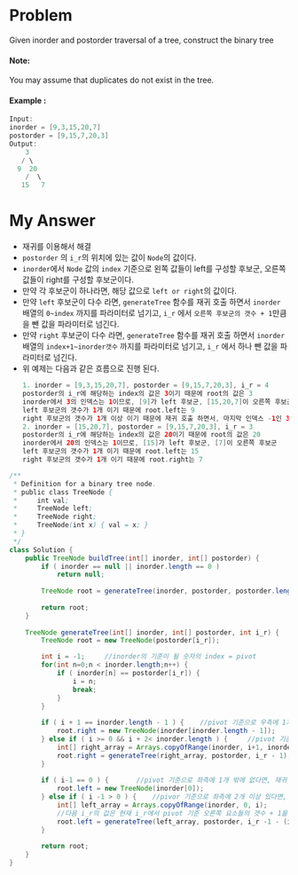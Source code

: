 # Problem

Given inorder and postorder traversal of a tree, construct the binary tree

#### Note:

You may assume that duplicates do not exist in the tree.

#### Example :

```swift
Input: 
inorder = [9,3,15,20,7]
postorder = [9,15,7,20,3]
Output: 
    3
   / \
  9  20
    /  \
   15   7
```

# My Answer

* 재귀를 이용해서 해결
* `postorder` 의 `i_r`의 위치에 있는 값이 `Node`의 값이다.        
* `inorder`에서 `Node` 값의 `index` 기준으로 왼쪽 값들이 left를 구성할 후보군, 오른쪽 값들이 right를 구성할 후보군이다.
* 만약 각 후보군이 하나라면, 해당 값으로 `left or right`의 값이다.
* 만약 `left` 후보군이 다수 라면, `generateTree` 함수를 재귀 호출 하면서 `inorder` 배열의 `0~index` 까지를 파라미터로 넘기고, `i_r` 에서 `오른쪽 후보군의 갯수 + 1`만큼을 뺀 값을 파라미터로 넘긴다.
* 만약 `right` 후보군이 다수 라면, `generateTree` 함수를 재귀 호출 하면서 `inorder` 배열의 `index+1~inorder갯수` 까지를 파라미터로 넘기고, `i_r` 에서 하나 뺀 값을 파라미터로 넘긴다.
* 위 예제는 다음과 같은 흐름으로 진행 된다.
    ```swift
    1. inorder = [9,3,15,20,7], postorder = [9,15,7,20,3], i_r = 4    
    postorder의 i_r에 해당하는 index의 값은 3이기 때문에 root의 값은 3
    inorder에서 3의 인덱스는 1이므로, [9]가 left 후보군, [15,20,7]이 오른쪽 후보군
    left 후보군의 갯수가 1개 이기 때문에 root.left는 9
    right 후보군의 갯수가 1개 이상 이기 때문에 재귀 호출 하면서, 마지막 인덱스 -1인 3을 넘김
    2. inorder = [15,20,7], postorder = [9,15,7,20,3], i_r = 3    
    postorder의 i_r에 해당하는 index의 값은 20이기 때문에 root의 값은 20
    inorder에서 20의 인덱스는 1이므로, [15]가 left 후보군, [7]이 오른쪽 후보군
    left 후보군의 갯수가 1개 이기 때문에 root.left는 15
    right 후보군의 갯수가 1개 이기 때문에 root.right는 7
    ```

```java
/**
 * Definition for a binary tree node.
 * public class TreeNode {
 *     int val;
 *     TreeNode left;
 *     TreeNode right;
 *     TreeNode(int x) { val = x; }
 * }
 */
class Solution {
    public TreeNode buildTree(int[] inorder, int[] postorder) {
        if ( inorder == null || inorder.length == 0 )
            return null;     
        
        TreeNode root = generateTree(inorder, postorder, postorder.length - 1);
        
        return root;
    }
    
    TreeNode generateTree(int[] inorder, int[] postorder, int i_r) {
        TreeNode root = new TreeNode(postorder[i_r]);    

        int i = -1;     //inorder의 기준이 될 숫자의 index = pivot        
        for(int n=0;n < inorder.length;n++) {
            if ( inorder[n] == postorder[i_r]) {
                i = n;
                break;
            }                
        }
        
        if ( i + 1 == inorder.length - 1 ) {    //pivot 기준으로 우측에 1개 밖에 없다면, 재귀 호출 필요 없이 바로 root.right
            root.right = new TreeNode(inorder[inorder.length - 1]);
        } else if ( i >= 0 && i + 2< inorder.length ) {     //pivot 기준으로 우측에 2개 이상 있다면, 재귀 호출
            int[] right_array = Arrays.copyOfRange(inorder, i+1, inorder.length);    
            root.right = generateTree(right_array, postorder, i_r - 1);
        }
        
        if ( i-1 == 0 ) {       //pivot 기준으로 좌측에 1개 밖에 없다면, 재귀 호출 필요 없이 바로 root.left
            root.left = new TreeNode(inorder[0]);
        } else if ( i -1 > 0 ) {    //pivor 기준으로 좌측에 2개 이상 있다면, 재귀 호출
            int[] left_array = Arrays.copyOfRange(inorder, 0, i); 
            //다음 i_r의 값은 현재 i_r에서 pivot 기준 오른쪽 요소들의 갯수 + 1을 뺀 값
            root.left = generateTree(left_array, postorder, i_r -1 - (inorder.length - i -1));
        } 
        
        return root;
    }
}
```

